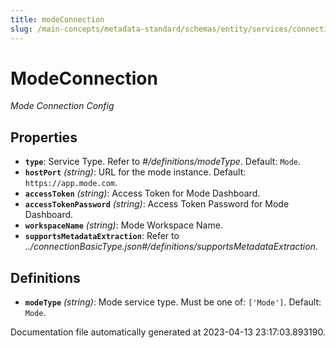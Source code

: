 ```yaml
---
title: modeConnection
slug: /main-concepts/metadata-standard/schemas/entity/services/connections/dashboard/modeconnection
---
```


# ModeConnection

*Mode Connection Config*

## Properties

- **`type`**: Service Type. Refer to *#/definitions/modeType*. Default: `Mode`.
- **`hostPort`** *(string)*: URL for the mode instance. Default: `https://app.mode.com`.
- **`accessToken`** *(string)*: Access Token for Mode Dashboard.
- **`accessTokenPassword`** *(string)*: Access Token Password for Mode Dashboard.
- **`workspaceName`** *(string)*: Mode Workspace Name.
- **`supportsMetadataExtraction`**: Refer to *../connectionBasicType.json#/definitions/supportsMetadataExtraction*.
## Definitions

- **`modeType`** *(string)*: Mode service type. Must be one of: `['Mode']`. Default: `Mode`.


Documentation file automatically generated at 2023-04-13 23:17:03.893190.
